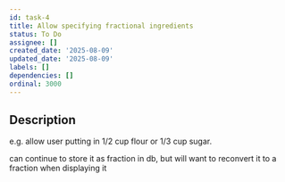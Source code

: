 ```yaml
---
id: task-4
title: Allow specifying fractional ingredients
status: To Do
assignee: []
created_date: '2025-08-09'
updated_date: '2025-08-09'
labels: []
dependencies: []
ordinal: 3000
---
```


## Description

e.g. allow user putting in 1/2 cup flour or 1/3 cup sugar. 

can continue to store it as fraction in db, but will want to reconvert it to a fraction when displaying it
